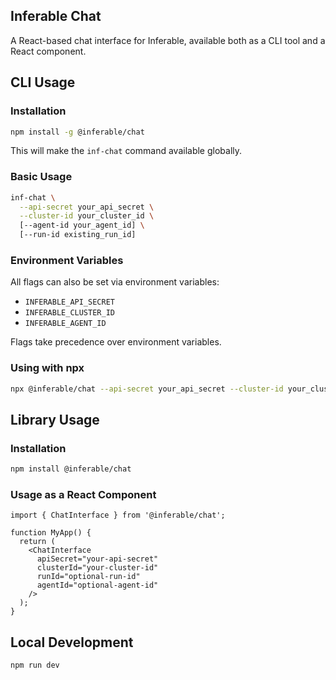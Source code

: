 ## Inferable Chat

A React-based chat interface for Inferable, available both as a CLI tool and a React component.

## CLI Usage

### Installation

```bash
npm install -g @inferable/chat
```

This will make the `inf-chat` command available globally.

### Basic Usage

```bash
inf-chat \
  --api-secret your_api_secret \
  --cluster-id your_cluster_id \
  [--agent-id your_agent_id] \
  [--run-id existing_run_id]
```

### Environment Variables
All flags can also be set via environment variables:
- `INFERABLE_API_SECRET`
- `INFERABLE_CLUSTER_ID` 
- `INFERABLE_AGENT_ID`

Flags take precedence over environment variables.

### Using with npx
```bash
npx @inferable/chat --api-secret your_api_secret --cluster-id your_cluster_id
```

## Library Usage

### Installation

```bash
npm install @inferable/chat
```

### Usage as a React Component

```tsx
import { ChatInterface } from '@inferable/chat';

function MyApp() {
  return (
    <ChatInterface
      apiSecret="your-api-secret"
      clusterId="your-cluster-id"
      runId="optional-run-id"
      agentId="optional-agent-id"
    />
  );
}
```

## Local Development

```bash
npm run dev
```

